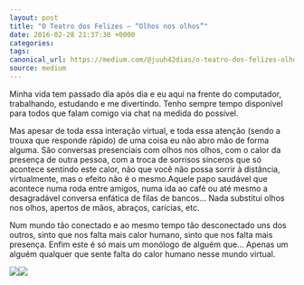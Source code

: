 ```yaml
---
layout: post
title: "O Teatro dos Felizes — “Olhos nos olhos”"
date: 2016-02-28 21:37:38 +0000
categories: 
tags: 
canonical_url: https://medium.com/@juuh42dias/o-teatro-dos-felizes-olhos-nos-olhos-4c864129832b?source=rss-88eca5a5b283------2
source: medium
---
```


Minha vida tem passado dia após dia e eu aqui na frente do computador, trabalhando, estudando e me divertindo. Tenho sempre tempo disponível para todos que falam comigo via chat na medida do possível.

Mas apesar de toda essa interação virtual, e toda essa atenção (sendo a trouxa que responde rápido) de uma coisa eu não abro mão de forma alguma. São conversas presenciais com olhos nos olhos, com o calor da presença de outra pessoa, com a troca de sorrisos sinceros que só acontece sentindo este calor, não que você não possa sorrir à distância, virtualmente, mas o efeito não é o mesmo.Aquele papo saudável que acontece numa roda entre amigos, numa ida ao café ou até mesmo a desagradável conversa enfática de filas de bancos… Nada substitui olhos nos olhos, apertos de mãos, abraços, carícias, etc.

Num mundo tão conectado e ao mesmo tempo tão desconectado uns dos outros, sinto que nos falta mais calor humano, sinto que nos falta mais presença. Enfim este é só mais um monólogo de alguém que… Apenas um alguém qualquer que sente falta do calor humano nesse mundo virtual.

![](https://cdn-images-1.medium.com/max/720/1*jM4hPLgSAbUCM4UzJ1GsEw.jpeg)![](https://medium.com/_/stat?event=post.clientViewed&referrerSource=full_rss&postId=4c864129832b)